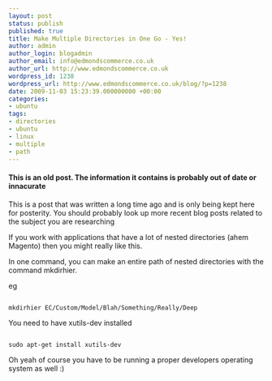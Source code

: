 ```yaml
---
layout: post
status: publish
published: true
title: Make Multiple Directories in One Go - Yes!
author: admin
author_login: blogadmin
author_email: info@edmondscommerce.co.uk
author_url: http://www.edmondscommerce.co.uk
wordpress_id: 1238
wordpress_url: http://www.edmondscommerce.co.uk/blog/?p=1238
date: 2009-11-03 15:23:39.000000000 +00:00
categories:
- ubuntu
tags:
- directories
- ubuntu
- linux
- multiple
- path
---
```

<div class="oldpost"><h4>This is an old post. The information it contains is probably out of date or innacurate</h4>
<p>
This is a post that was written a long time ago and is only being kept here for posterity.
You should probably look up more recent blog posts related to the subject you are researching
</p>
</div>
If you work with applications that have a lot of nested directories (ahem Magento) then you might really like this.

In one command, you can make an entire path of nested directories with the command mkdirhier.

eg 

```

mkdirhier EC/Custom/Model/Blah/Something/Really/Deep

```

You need to have xutils-dev installed
```

sudo apt-get install xutils-dev

```

Oh yeah of course you have to be running a proper developers operating system as well :)
